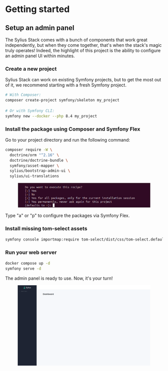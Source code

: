 # Getting started

## Setup an admin panel

The Sylius Stack comes with a bunch of components that work great independently, but when they come together, that's when the stack's magic truly operates! 
Indeed, the highlight of this project is the ability to configure an admin panel UI within minutes.

### Create a new project

Sylius Stack can work on existing Symfony projects, but to get the most out of it, we recommend starting with a fresh Symfony project.

```bash
# With Composer:
composer create-project symfony/skeleton my_project

# Or with Symfony CLI:
symfony new --docker --php 8.4 my_project
````

### Install the package using Composer and Symfony Flex

Go to your project directory and run the following command:

```bash
composer require -W \
  doctrine/orm "^2.16" \
  doctrine/doctrine-bundle \
  symfony/asset-mapper \
  sylius/bootstrap-admin-ui \
  sylius/ui-translations
```

<div data-full-width="false">

<figure><img src=".gitbook/assets/recipes.png" alt="Flex recipes"></figure>

</div>

Type "a" or "p" to configure the packages via Symfony Flex.

### Install missing tom-select assets

```bash
symfony console importmap:require tom-select/dist/css/tom-select.default.css
```

### Run your web server

```bash
docker compose up -d
symfony serve -d
```

The admin panel is ready to use.
Now, it's your turn!

<div data-full-width="false">

<figure><img src=".gitbook/assets/admin-dashboard.png" alt="Admin dashboard overview"></figure>

</div>
